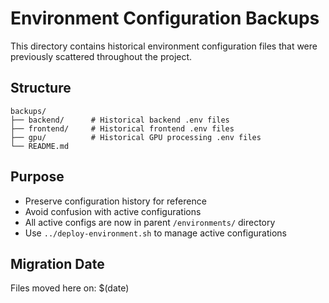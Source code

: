 # Environment Configuration Backups

This directory contains historical environment configuration files that were previously scattered throughout the project.

## Structure

```
backups/
├── backend/      # Historical backend .env files
├── frontend/     # Historical frontend .env files  
├── gpu/          # Historical GPU processing .env files
└── README.md
```

## Purpose

- Preserve configuration history for reference
- Avoid confusion with active configurations
- All active configs are now in parent `/environments/` directory
- Use `../deploy-environment.sh` to manage active configurations

## Migration Date

Files moved here on: $(date)
